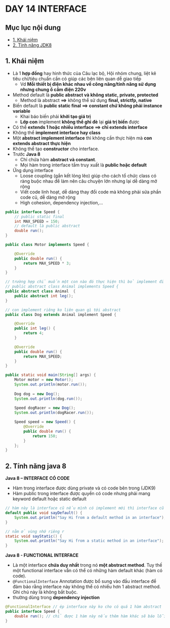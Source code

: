# DAY 14 INTERFACE 

## Mục lục nội dung 

  - [1. Khái niệm](#1-khái-niệm)
  - [2. Tính năng JDK8](#2-tính-năng-jdk8)

## 1. Khái niệm

- Là 1 **hợp đồng** hay hình thức của Câu lạc bộ, Hội nhóm chung, liệt kê tiêu chí/tiêu chuẩn cần có giúp các bên liên quan dễ giao tiếp
    - Vd **Mỗi thiết bị điện khác nhau về công năng/tính năng sử dụng nhưng chung ổ cắm điện 220v**
- Method default là **public abstract và không static, private, protected**
    - Method là abstract **==>** không thể sử dụng **final, strictfp, native**
- Biến default là **public static final ==> constant chứ không phải instance variable** 
    - Khai báo biến phải **khởi tạo giá trị**
    - **Lớp con** implement **không thể ghi đè** lại **giá trị biến** được
- Có thể **extends 1 hoặc nhiều interface ==> chỉ extends interface**
- Không thể **implement interface hay class**
- Một **abstract implement interface** thì không cần thực hiện mà **con extends abstract thực hiện**
- Không thể tạo **constructor** cho interface.
- Trước **Java 8**
    - Chỉ chứa hàm **abstract và constant**.
    - Mọi hàm trong interface tầm truy xuất là **public hoặc default**
- Ứng dụng interface 
    - Loose coupling (gắn kết lỏng lẽo) giúp cho cách tổ chức class có ràng buộc nhau để làm nên câu chuyện lớn nhưng lại dễ dàng mở rộng
    - Viết code linh hoạt, dễ dàng thay đổi code mà không phải sửa phần code cũ, dễ dàng mở rộng
    - High cohesion, dependency injection,... 

```java
public interface Speed {
    // public static final
    int MAX_SPEED = 150;
    // default là public abstract
    double run();
}

public class Motor implements Speed {

    @Override
    public double run() {
        return MAX_SPEED * 3;
    }
}

// trường hợp chỉ muốn một con nào đó thực hiện thì bỏ implement đi
// public abstract class Animal implements Speed {
public abstract class Animal  {
    public abstract int leg();
}

// con implement riêng ko liên quan gì tới abstract
public class Dog extends Animal implement Speed {

    @Override
    public int leg() {
        return 4;
    }

    @Override
    public double run() {
        return MAX_SPEED;
    }
}

public static void main(String[] args) {
    Motor motor = new Motor();
    System.out.println(motor.run());
    
    Dog dog = new Dog();
    System.out.println(dog.run());
    
    Speed dogRacer = new Dog();
    System.out.println(dogRacer.run());

    Speed speed = new Speed() {
        @Override
        public double run() {
            return 150;
        }
    };
}
```

## 2. Tính năng java 8

**Java 8 – INTERFACE CÓ CODE**

- Hàm trong interface được dùng private và có code bên trong (JDK9)
- Hàm public trong interface được quyền có code nhưng phải mang keyword default hoặc static default 

```java
// hàm này là interface cũ nếu mình có implement mới thì interface cũ vẫn không mất cho người dùng cũ vẫn chạy được
default public void sayDefault() {
    System.out.println("Say Hi from a default method in an interface");
}

// nằm ở vùng nhớ riêng r
static void sayStatic() {
    System.out.println("Say Hi from a static method in an interface");
}
```

**Java 8 - FUNCTIONAL INTERFACE**

- Là một interface **chứa duy nhất** trong nó **một abstract method**. Tuy thế một functional interface vẫn có thể có những hàm default khác (hàm có code).
- `@FunctionalInterface` Annotation được bổ sung vào đầu interface để đảm bảo rằng interface này không thể có nhiều hơn 1 abstract method. Ghi chú này là không bắt buộc.
- thường dùng trong **dependency injection**

```java
@FunctionalInterface // ép interface này ko cho có quá 1 hàm abstract
public interface Speed {
    double run(); // chỉ được 1 hàm này nếu thêm hàm khác sẽ báo lỗi
}
```